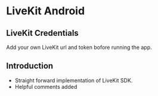 # LiveKit Android

## LiveKit Credentials
Add your own LiveKit url and token bofore running the app.

## Introduction
- Straight forward implementation of LiveKit SDK.<br>
- Helpful comments added
